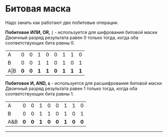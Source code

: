 # Битовая маска

Надо занать как работают две побитовые операции.

**Побитовое ИЛИ, OR, `|`** - используется для шифрования битовой маски  
Двоичный разряд результата равен 0 только тогда, когда оба соответствующих бита равны 0.

|          |       |       |       |       |       |       |       |       |
|----------|-------|-------|-------|-------|-------|-------|-------|-------|
| A        | 0     | 0     | 1     | 0     | 0     | 1     | 1     | 0     |
| B        | 0     | 0     | 1     | 1     | 0     | 1     | 0     | 1     |
| A&#124;B | **0** | **0** | **1** | **1** | **0** | **1** | **1** | **1** |

**Побитовое И, AND, `&`** - используется для расшифрования битовой маски  
Двоичный разряд результата равен 1 только тогда, когда оба соответствующих бита равны 1.

|     |       |       |       |       |       |       |       |       |
|-----|-------|-------|-------|-------|-------|-------|-------|-------|
| A   | 0     | 0     | 1     | 0     | 0     | 1     | 1     | 0     |
| B   | 0     | 0     | 1     | 1     | 0     | 1     | 0     | 1     |
| A&B | **0** | **0** | **1** | **0** | **0** | **1** | **0** | **0** |

---
